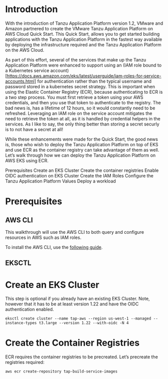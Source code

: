 # Introduction

With the introduction of Tanzu Application Platform version 1.2, VMware and Amazon partnered to create the VMware Tanzu Application Platform on AWS Cloud Quick Start.  This Quick Start, allows you to get started building applications with the Tanzu Application Platform in the fastest way available by deploying the infrastructure required and the Tanzu Application Platform on the AWS Cloud.

As part of this effort, several of the services that make up the Tanzu Application Platform were enhanced to support using an (IAM role bound to a Kubernetes service account)[https://docs.aws.amazon.com/eks/latest/userguide/iam-roles-for-service-accounts.html] for authentication rather than the typical username and password stored in a kubernetes secret strategy.  This is important when using the Elastic Container Registry (ECR), because authenticating to ECR is a two step process.  You must first retrieve a token using your AWS credentials, and then you use that token to authenticate to the registry.  The bad news is, has a lifetime of 12 hours, so it would constantly need to be refreshed.  Leveraging an IAM role on the service account mitigates the need to retrieve the token at all, as it is handled by credential helpers in the services.  As I like to say, the only thing better than storing a secret securly is to not have a secret at all!

While these enhancements were made for the Quick Start, the good news is, those who wish to deploy the Tanzu Application Platform on top of EKS and use ECR as the container registry can take advantage of them as well. Let’s walk through how we can deploy the Tanzu Application Platform on AWS EKS using ECR.

Prerequisites
Create an EKS Cluster
Create the container registries
Enable OIDC authentication on EKS Cluster
Create the IAM Roles
Configure the Tanzu Application Platform Values
Deploy a workload

# Prerequisites

## AWS CLI

This walkthrough will use the AWS CLI to both query and configure resources in AWS such as IAM roles.

To install the AWS CLI, use the [following guide](https://docs.aws.amazon.com/cli/latest/userguide/getting-started-install.html).

## EKSCTL

# Create an EKS Cluster

This step is optional if you already have an existing EKS Cluster.  Note, however that it has to be at least version 1.22 and have the OIDC authentication enabled.

```
eksctl create cluster --name tap-aws --region us-west-1 --managed --instance-types t3.large --version 1.22 --with-oidc -N 4
```

# Create the Container Registries

ECR requires the container registries to be precreated.  Let’s precreate the registries required:

```
aws ecr create-repository tap-build-service-images
```